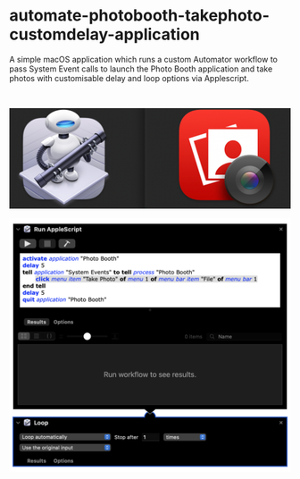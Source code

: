 # automate-photobooth-takephoto-customdelay-application
 
 
 A simple macOS application which runs a custom Automator workflow to pass System Event calls to launch the Photo Booth application and take photos with customisable delay and loop options via Applescript.
 
 <br>
 
![image](https://github.com/cjamesni/automate-photobooth-takephoto-customdelay-application/blob/0a41bdd4f64a84f828da0cacf3301365dd588485/AutomatePhotoBooth-TakePhoto-CustomDelay.workflow/Contents/QuickLook/automator+photobooth.png)

![image](https://github.com/cjamesni/automate-photobooth-takephoto-customdelay-application/blob/5443c93f4c1bac579e06390ce96d6332b38fae96/AutomatePhotoBooth-TakePhoto-CustomDelay.workflow/Contents/QuickLook/Preview.png)
